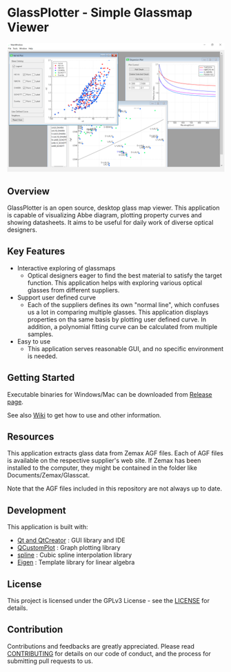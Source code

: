 # GlassPlotter - Simple Glassmap Viewer

![MDI](image/Screenshot_MDI.png)

## Overview
GlassPlotter is an open source, desktop glass map viewer.  This application is capable of visualizing Abbe diagram, plotting property curves and showing datasheets. It aims to be useful for daily work of diverse optical designers.


## Key Features
- Interactive exploring of glassmaps
  - Optical designers eager to find the best material to satisfy the target function.  This application helps with exploring various optical glasses from different suppliers.
- Support user defined curve
  - Each of the suppliers defines its own "normal line", which confuses us a lot in  comparing multiple glasses.  This application displays properties on tha same basis by plotting user defined curve.  In addition, a polynomial fitting curve can be calculated from multiple samples. 
- Easy to use
  - This application serves reasonable GUI, and no specific environment is needed.
  
## Getting Started 
Executable binaries for Windows/Mac can be downloaded from [Release page](https://github.com/heterophyllus/glassplotter/releases/latest).

See also [Wiki](https://github.com/heterophyllus/glassplotter/wiki) to get how to use and other information.

## Resources
This application extracts glass data from Zemax AGF files.  Each of AGF files is available on the respective supplier's web site. If Zemax has been installed to the computer, they might be contained in the folder like Documents/Zemax/Glasscat.

Note that the AGF files included in this repository are not always up to date.

## Development
This application is built with:
- [Qt and QtCreator](https://www.qt.io) : GUI library and IDE
- [QCustomPlot](https://www.qcustomplot.com) : Graph plotting library
- [spline](https://github.com/ttk592/spline) : Cubic spline interpolation library
- [Eigen](http://eigen.tuxfamily.org/index.php?title=Main_Page) : Template library for linear algebra
  
## License
This project is licensed under the GPLv3 License - see the [LICENSE](LICENSE.md) for details.

## Contribution
Contributions and feedbacks are greatly appreciated.
Please read [CONTRIBUTING](CONTRIBUTING.md) for details on our code of conduct, and the process for submitting pull requests to us.
